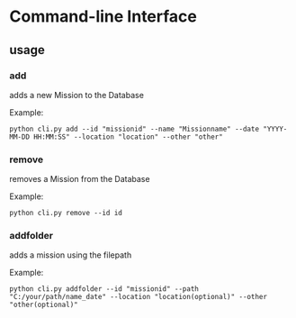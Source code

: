 # Command-line Interface
## usage
### add
adds a new Mission to the Database

Example:
```
python cli.py add --id "missionid" --name "Missionname" --date "YYYY-MM-DD HH:MM:SS" --location "location" --other "other"
```
### remove
removes a Mission from the Database

Example:
```
python cli.py remove --id id

```
### addfolder
adds a mission using the filepath

Example:
```
python cli.py addfolder --id "missionid" --path "C:/your/path/name_date" --location "location(optional)" --other "other(optional)"
```
